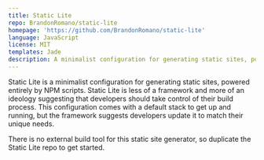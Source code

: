 ```yaml
---
title: Static Lite
repo: BrandonRomano/static-lite
homepage: 'https://github.com/BrandonRomano/static-lite'
language: JavaScript
license: MIT
templates: Jade
description: A minimalist configuration for generating static sites, powered entirely by NPM scripts.
---
```


Static Lite is a minimalist configuration for generating static sites, powered entirely by NPM scripts.  Static Lite is less of a framework and more of an ideology suggesting that developers should take control of their build process.  This configuration comes with a default stack to get up and running, but the framework suggests developers update it to match their unique needs.

There is no external build tool for this static site generator, so duplicate the Static Lite repo to get started.
